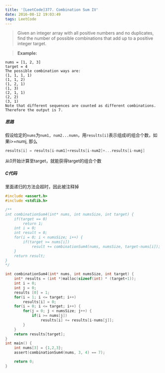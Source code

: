 ```yaml
---
title: '[LeetCode]377. Combination Sum IV'
date: 2016-08-12 19:03:49
tags: LeetCode
---
```


> Given an integer array with all positive numbers and no duplicates, find the number of possible combinations that add up to a positive integer target.

> **Example:**
> 
```
nums = [1, 2, 3]
target = 4
The possible combination ways are:
(1, 1, 1, 1)
(1, 1, 2)
(1, 2, 1)
(1, 3)
(2, 1, 1)
(2, 2)
(3, 1)
Note that different sequences are counted as different combinations.
Therefore the output is 7.
```

##### 思路
假设给定的`nums`为`num1, num2...numn`，用`results[i]`表示组成i的组合个数，如果i>=numj, 那么
```c
results[i] = results[i-num1]+results[i-num2]+...results[i-numj]
```
从0开始计算至target，就能获得target的组合个数

##### C代码
里面递归的方法会超时，因此被注释掉
```c
#include <assert.h>
#include <stdlib.h>

/**
int combinationSum4(int* nums, int numsSize, int target) {
    if(target == 0)
        return 1;
    int i = 0;
    int result = 0;
    for(i = 0; i < numsSize; i++) {
        if(target >= nums[i])
            result += combinationSum4(nums, numsSize, target-nums[i]);
    }
    return result;
}
*/

int combinationSum4(int* nums, int numsSize, int target) {
    int* results = (int *)malloc(sizeof(int) * (target+1));
    int i = 0;
    int j = 0;
    results [0] = 1;
    for(i = 1; i <= target; i++)
        results[i] = 0;
    for(i = 0; i <= target; i++) {
        for(j = 0; j < numsSize; j++) {
            if(i >= nums[j])
                results[i] += results[i-nums[j]];
        }
    }
    return results[target];
}
int main() {
    int nums[3] = {1,2,3};
    assert(combinationSum4(nums, 3, 4) == 7);

    return 0;
}
```